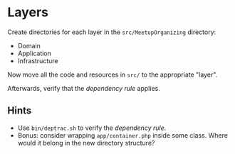 # Layers

Create directories for each layer in the `src/MeetupOrganizing` directory:

- Domain
- Application
- Infrastructure

Now move all the code and resources in `src/` to the appropriate "layer".

Afterwards, verify that the *dependency rule* applies.

## Hints

- Use `bin/deptrac.sh` to verify the *dependency rule*.
- Bonus: consider wrapping `app/container.php` inside some class. Where would it belong in the new directory structure?
